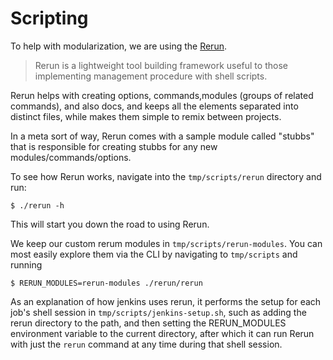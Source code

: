 Scripting
=========

To help with modularization, we are using the [Rerun][rerun-readme].

> Rerun is a lightweight tool building framework useful to those
> implementing management procedure with shell scripts.

Rerun helps with creating options, commands,modules (groups of
related commands), and also docs, and keeps all the elements separated
into distinct files, while makes them simple to remix between projects.

In a meta sort of way, Rerun comes with a sample module called "stubbs"
that is responsible for creating stubbs for any new
modules/commands/options.

To see how Rerun works, navigate into the `tmp/scripts/rerun` directory
and run:

    $ ./rerun -h

This will start you down the road to using Rerun.

We keep our custom rerum modules in `tmp/scripts/rerun-modules`. You
can most easily explore them via the CLI by navigating to `tmp/scripts`
and running

    $ RERUN_MODULES=rerun-modules ./rerun/rerun

As an explanation of how jenkins uses rerun, it performs the setup for
each job's shell session in `tmp/scripts/jenkins-setup.sh`, such as
adding the rerun directory to the path, and then setting the
RERUN_MODULES environment variable to the current directory, after which
it can run Rerun with just the `rerun` command at any time during that
shell session.

<!-- Links -->
   [rerun-readme]: https://github.com/dtolabs/rerun#readme
